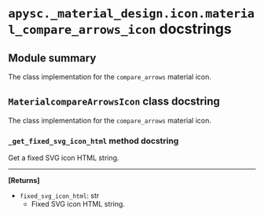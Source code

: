 # `apysc._material_design.icon.material_compare_arrows_icon` docstrings

## Module summary

The class implementation for the `compare_arrows` material icon.

## `MaterialcompareArrowsIcon` class docstring

The class implementation for the `compare_arrows` material icon.

### `_get_fixed_svg_icon_html` method docstring

Get a fixed SVG icon HTML string.<hr>

**[Returns]**

- `fixed_svg_icon_html`: str
  - Fixed SVG icon HTML string.